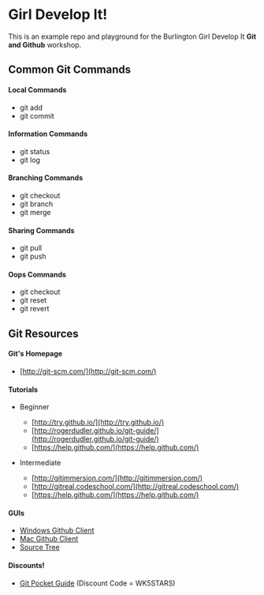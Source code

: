 # Girl Develop It!
This is an example repo and playground for the Burlington Girl Develop It **Git and Github** workshop.

## Common Git Commands

#### Local Commands
+ git add
+ git commit

#### Information Commands
+ git status
+ git log

#### Branching Commands
+ git checkout
+ git branch
+ git merge

#### Sharing Commands
+ git pull	
+ git push 

#### Oops Commands
+ git checkout
+ git reset
+ git revert

## Git Resources

#### Git's Homepage
+ [http://git-scm.com/](http://git-scm.com/)

#### Tutorials

+ Beginner
	+ [http://try.github.io/](http://try.github.io/)
	+ [http://rogerdudler.github.io/git-guide/](http://rogerdudler.github.io/git-guide/)
	+ [https://help.github.com/](https://help.github.com/)
	
+ Intermediate
	+ [http://gitimmersion.com/](http://gitimmersion.com/)
	+ [http://gitreal.codeschool.com/](http://gitreal.codeschool.com/)
	+ [https://help.github.com/](https://help.github.com/)
	
#### GUIs
+ [Windows Github Client](http://windows.github.com/)
+ [Mac Github Client](http://mac.github.com/)
+ [Source Tree](http://www.sourcetreeapp.com/)

#### Discounts!
+ [Git Pocket Guide](http://shop.oreilly.com/product/0636920024972.do) (Discount Code = WK5STARS)
